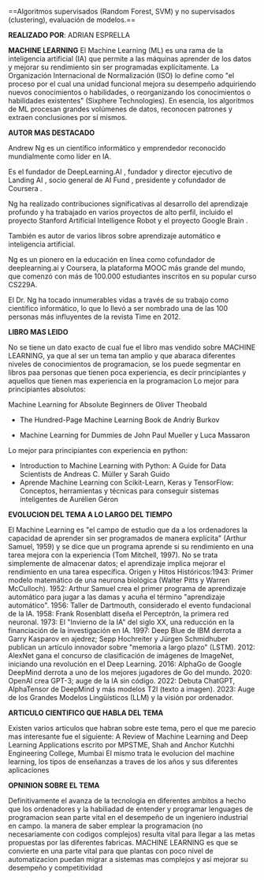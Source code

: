 
==Algoritmos supervisados (Random Forest,
SVM) y no supervisados (clustering),
evaluación de modelos.==

**REALIZADO POR**: ADRIAN ESPRELLA

**MACHINE LEARNING**
El Machine Learning (ML) es una rama de la inteligencia artificial (IA) que permite a las máquinas aprender de los datos y mejorar su rendimiento sin ser programadas explícitamente. La Organización Internacional de Normalización (ISO) lo define como "el proceso por el cual una unidad funcional mejora su desempeño adquiriendo nuevos conocimientos o habilidades, o reorganizando los conocimientos o habilidades existentes" (Sixphere Technologies). En esencia, los algoritmos de ML procesan grandes volúmenes de datos, reconocen patrones 
y extraen conclusiones por sí mismos.

**AUTOR MAS DESTACADO**

Andrew Ng es un científico informático y emprendedor reconocido mundialmente como líder en IA.

Es el fundador de DeepLearning.AI , fundador y director ejecutivo de Landing AI , socio general de AI Fund , presidente y cofundador de Coursera .

Ng ha realizado contribuciones significativas al desarrollo del aprendizaje profundo y ha trabajado en varios proyectos de alto perfil, incluido el proyecto Stanford Artificial Intelligence Robot y el proyecto Google Brain .

También es autor de varios libros sobre aprendizaje automático e inteligencia artificial.

Ng es un pionero en la educación en línea como cofundador de deeplearning.ai y Coursera, la plataforma MOOC más grande del mundo, que comenzó con más de 100.000 estudiantes inscritos en su popular curso CS229A.

El Dr. Ng ha tocado innumerables vidas a través de su trabajo como científico informático, lo que lo llevó a ser nombrado una de las 100 
personas más influyentes de la revista Time en 2012.

**LIBRO MAS LEIDO**

No se tiene un dato exacto de cual fue el libro mas vendido sobre MACHINE LEARNING, ya que al ser un tema tan amplio y que abaraca diferentes niveles de conocimientos de programacion, se los puede segmentar en libros paa personas que tienen poca experiencia, es decir principiantes y aquellos que tienen mas experiencia en la programacion
Lo mejor para principiantes absolutos:

Machine Learning for Absolute Beginners de Oliver Theobald
  +  The Hundred-Page Machine Learning Book de Andriy Burkov

  +  Machine Learning for Dummies de John Paul Mueller y Luca Massaron

Lo mejor para principiantes con experiencia en python:

  + Introduction to Machine Learning with Python: A Guide for Data Scientists de Andreas C. Müller y Sarah Guido
  + Aprende Machine Learning con Scikit-Learn, Keras y TensorFlow: Conceptos, herramientas y técnicas para conseguir sistemas inteligentes de Aurélien Géron

**EVOLUCION DEL TEMA A LO LARGO DEL TIEMPO**

 El Machine Learning es "el campo de estudio que da a los ordenadores la capacidad de aprender sin ser programados de manera explícita" (Arthur Samuel, 1959) y se dice que un programa aprende si su rendimiento en una tarea mejora con la experiencia (Tom Mitchell, 1997). No se trata simplemente de almacenar datos; el aprendizaje implica mejorar el rendimiento en una tarea específica.
Origen y Hitos Históricos:1943: Primer modelo matemático de una neurona biológica (Walter Pitts y Warren McCulloch).
1952: Arthur Samuel crea el primer programa de aprendizaje automático para jugar a las damas y acuña el término "aprendizaje automático".
1956: Taller de Dartmouth, considerado el evento fundacional de la IA.
1958: Frank Rosenblatt diseña el Perceptrón, la primera red neuronal.
1973: El "Invierno de la IA" del siglo XX, una reducción en la financiación de la investigación en IA.
1997: Deep Blue de IBM derrota a Garry Kasparov en ajedrez; Sepp Hochreiter y Jürgen Schmidhuber publican un artículo innovador sobre "memoria a largo plazo" (LSTM).
2012: AlexNet gana el concurso de clasificación de imágenes de ImageNet, iniciando una revolución en el Deep Learning.
2016: AlphaGo de Google DeepMind derrota a uno de los mejores jugadores de Go del mundo.
2020: OpenAI crea GPT-3; auge de la IA sin código.
2022: Debuta ChatGPT, AlphaTensor de DeepMind y más modelos T2I (texto a imagen).
2023: Auge de los Grandes Modelos Lingüísticos (LLM) y la visión por ordenador.

**ARTICULO CIENTIFICO QUE HABLA DEL TEMA**

Existen varios articulos que habran sobre este tema, pero el que me parecio mas interesante fue el siguiente: A Review of Machine Learning and Deep Learning Applications escrito por MPSTME, Shah and Anchor Kutchhi Engineering College, Mumbai
El mismo trata le evolucion del machine learning, los tipos de enseñanzas a traves de los años y sus diferentes aplicaciones

**OPNINION SOBRE EL TEMA**

Definitivamente el avanza de la tecnologia en diferentes ambitos a hecho que los ordenadores y la habiliadad de entender y programar lenguages de programacion sean parte vital en el desempeño de un ingeniero industrial en campo. la manera de saber emplear la programacion (no necesariamente con codigos complejos) resulta vital para llegar a las metas propuestas por las diferentes fabricas. MACHINE LEARNING es que se convierte en una parte vital para que plantas con poco nivel de automatizacion puedan migrar a sistemas mas complejos y asi mejorar su desempeño y competitividad
